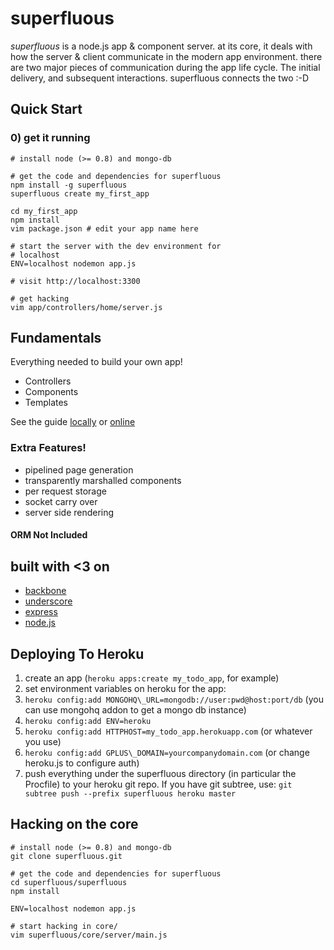 superfluous
===========

*superfluous* is a node.js app & component server. at its core, it deals with
how the server & client communicate in the modern app environment.  there are
two major pieces of communication during the app life cycle. The initial
delivery, and subsequent interactions. superfluous connects the two :-D

## Quick Start

### 0) get it running

    # install node (>= 0.8) and mongo-db

    # get the code and dependencies for superfluous
    npm install -g superfluous
    superfluous create my_first_app

    cd my_first_app
    npm install
    vim package.json # edit your app name here

    # start the server with the dev environment for
    # localhost
    ENV=localhost nodemon app.js

    # visit http://localhost:3300

    # get hacking
    vim app/controllers/home/server.js

## Fundamentals

Everything needed to build your own app!

* Controllers
* Components
* Templates

See the guide [locally](http://localhost:3300) or [online](http://superfluous.io)

### Extra Features!

* pipelined page generation
* transparently marshalled components
* per request storage
* socket carry over
* server side rendering

#### ORM Not Included

## built with <3 on

* [backbone](http://backbonejs.org)
* [underscore](http://underscorejs.org)
* [express](http://expressjs.com)
* [node.js](http://nodejs.org)

## Deploying To Heroku


1. create an app (`heroku apps:create my_todo_app`, for example)
2. set environment variables on heroku for the app:
  1. `heroku config:add MONGOHQ\_URL=mongodb://user:pwd@host:port/db` (you can use mongohq addon to get a mongo db instance)
  2. `heroku config:add ENV=heroku`
  3. `heroku config:add HTTPHOST=my_todo_app.herokuapp.com` (or whatever you use)
  4. `heroku config:add GPLUS\_DOMAIN=yourcompanydomain.com` (or change heroku.js to configure auth)
1. push everything under the superfluous directory (in particular the Procfile) to your heroku git repo. If you have git subtree, use: `git subtree push --prefix superfluous heroku master`

## Hacking on the core
    # install node (>= 0.8) and mongo-db
    git clone superfluous.git

    # get the code and dependencies for superfluous
    cd superfluous/superfluous
    npm install

    ENV=localhost nodemon app.js

    # start hacking in core/
    vim superfluous/core/server/main.js


